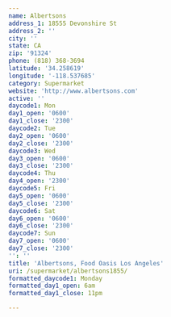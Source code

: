 ```yaml
---
name: Albertsons
address_1: 18555 Devonshire St
address_2: ''
city: ''
state: CA
zip: '91324'
phone: (818) 368-3694
latitude: '34.258619'
longitude: '-118.537685'
category: Supermarket
website: 'http://www.albertsons.com'
active: ''
daycode1: Mon
day1_open: '0600'
day1_close: '2300'
daycode2: Tue
day2_open: '0600'
day2_close: '2300'
daycode3: Wed
day3_open: '0600'
day3_close: '2300'
daycode4: Thu
day4_open: '2300'
daycode5: Fri
day5_open: '0600'
day5_close: '2300'
daycode6: Sat
day6_open: '0600'
day6_close: '2300'
daycode7: Sun
day7_open: '0600'
day7_close: '2300'
'': ''
title: 'Albertsons, Food Oasis Los Angeles'
uri: /supermarket/albertsons1855/
formatted_daycode1: Monday
formatted_day1_open: 6am
formatted_day1_close: 11pm

---
```

